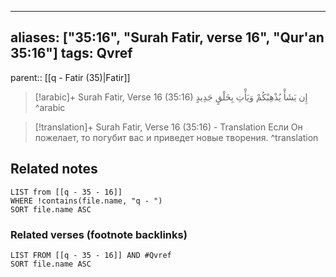 
---
aliases: ["35:16", "Surah Fatir, verse 16", "Qur'an 35:16"]
tags: Qvref
---

parent:: [[q - Fatir (35)|Fatir]]

> [!arabic]+ Surah Fatir, Verse 16 (35:16)
> <span class="quran-arabic">إِن يَشَأْ يُذْهِبْكُمْ وَيَأْتِ بِخَلْقٍ جَدِيدٍ</span>
^arabic

> [!translation]+ Surah Fatir, Verse 16 (35:16) - Translation
> Если Он пожелает, то погубит вас и приведет новые творения.
^translation



## Related notes
```dataview
LIST from [[q - 35 - 16]]
WHERE !contains(file.name, "q - ")
SORT file.name ASC
```

### Related verses (footnote backlinks)
```dataview
LIST FROM [[q - 35 - 16]] AND #Qvref
SORT file.name ASC
```

